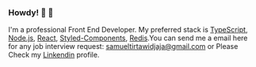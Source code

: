 ### Howdy! 👋 🔭
I'm a professional Front End Developer. My preferred stack is [TypeScript](https://www.typescriptlang.org/), [Node.js](https://nodejs.org/), [React](https://reactjs.org/), [Styled-Components](https://styled-components.com/), [Redis](https://redis.io/).You can send me  a email here for any job interview request: [samueltirtawidjaja@gmail.com](mailto:samueltirtawidjaja@gmail.com) or Please Check my [Linkendin](https://www.linkedin.com/in/samuel-tirtawidjaja-891939132/) profile.

<!--
**Saoming/Saoming** is a ✨ _special_ ✨ repository because its `README.md` (this file) appears on your GitHub profile.

Here are some ideas to get you started:

- 🔭 I’m currently working on ...
- 🌱 I’m currently learning ...
- 👯 I’m looking to collaborate on ...
- 🤔 I’m looking for help with ...
- 💬 Ask me about ...
- 📫 How to reach me: ...
- 😄 Pronouns: ...
- ⚡ Fun fact: ...
-->

